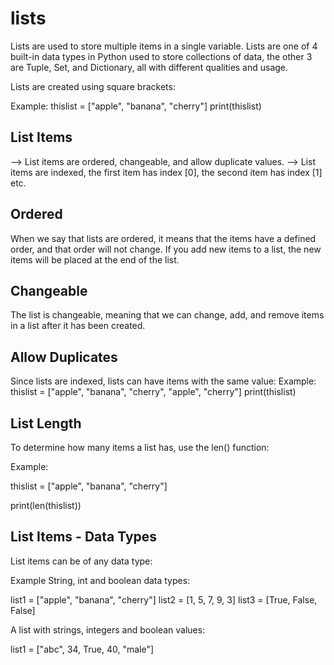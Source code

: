 lists
=====
Lists are used to store multiple items in a single variable.
Lists are one of 4 built-in data types in Python used to store collections of data, the other 3 are Tuple, Set, and Dictionary, all with different qualities and usage.

Lists are created using square brackets:

Example:
thislist = ["apple", "banana", "cherry"]
print(thislist)

List Items
----------
--> List items are ordered, changeable, and allow duplicate values.
--> List items are indexed, the first item has index [0], the second item has index [1] etc.

Ordered
--------
When we say that lists are ordered, it means that the items have a defined order, and that order will not change.
If you add new items to a list, the new items will be placed at the end of the list.

Changeable
----------
The list is changeable, meaning that we can change, add, and remove items in a list after it has been created.


Allow Duplicates
------------------
Since lists are indexed, lists can have items with the same value:
Example:
thislist = ["apple", "banana", "cherry", "apple", "cherry"]
print(thislist)


List Length
---------
To determine how many items a list has, use the len() function:

Example:        

thislist = ["apple", "banana", "cherry"]        

print(len(thislist))


List Items - Data Types
--------------------------
List items can be of any data type:

Example
String, int and boolean data types:

list1 = ["apple", "banana", "cherry"]
list2 = [1, 5, 7, 9, 3]
list3 = [True, False, False]

A list with strings, integers and boolean values:

list1 = ["abc", 34, True, 40, "male"]


